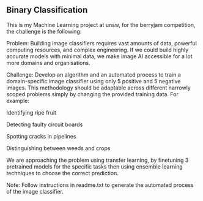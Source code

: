 
## Binary Classification

This is my Machine Learning project at unsw, for the berryjam competition, the challenge is the following:

Problem: Building image classifiers requires vast amounts of data, powerful computing resources, and complex engineering. If we could build highly accurate models with minimal data, we make image AI accessible for a lot more domains and organisations.

Challenge: Develop an algorithm and an automated process to train a domain-specific image classifier using only 5 positive and 5 negative images. This methodology should be adaptable across different narrowly scoped problems simply by changing the provided training data. For example:

Identifying ripe fruit

Detecting faulty circuit boards

Spotting cracks in pipelines

Distinguishing between weeds and crops

We are approaching the problem using transfer learning, by finetuning 3 pretrained models for the specific tasks then using ensemble learning techniques to choose the correct prediction.

Note: Follow instructions in readme.txt to generate the automated process of the image classifier.
